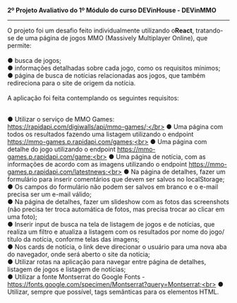 <strong>2º Projeto Avaliativo do 1º Módulo do curso DEVinHouse - DEVinMMO</strong>
<br><hr>
O projeto foi um desafio feito individualmente utilizando o<strong>React</strong>, tratando-se de uma página de jogos MMO (Massively Multiplayer Online), que permite:<br><br>
● busca de jogos;<br>
● informações detalhadas sobre cada jogo, como os requisitos mínimos;<br>
● página de busca de notícias relacionadas aos jogos, que também redireciona para o site de origem da notícia.<br><br>
A aplicação foi feita contemplando os seguintes requisitos:<br><br>

● Utilizar o serviço de MMO Games: https://rapidapi.com/digiwalls/api/mmo-games/;</br>
● Uma página com todos os resultados fazendo uma listagem utilizando o endpoint https://mmo-games.p.rapidapi.com/games;<br>
● Uma página com detalhe do jogo utilizando o endpoint https://mmo-games.p.rapidapi.com/game;<br>
● Uma página de notícia, com as informações de acordo com as imagens utilizando o endpoint https://mmo-games.p.rapidapi.com/latestnews;<br>
● Na página de detalhes, fazer um formulário para inserir comentários que devem ser salvos no localStorage;<br>
● Os campos do formulário não podem ser salvos em branco e o e-mail precisa ser um e-mail válido;<br>
● Na página de detalhes, fazer um slideshow com as fotos das screenshots (não precisa ter troca automática de fotos, mas precisa trocar ao clicar em uma foto);<br>
● Inserir input de busca na tela de listagem de jogos e de notícias, que realiza um filtro e atualiza a listagem com os resultados por nome do jogo/ título da notícia, conforme telas das imagens;<br>
● Nos cards de notícia, o link deve direcionar o usuário para uma nova aba do navegador, onde será aberto o site da notícia;<br>
● Utilizar rotas na aplicação para navegar entre página de detalhes, listagem de jogos e listagem de notícias;<br>
● Utilizar a fonte Montserrat do Google Fonts - https://fonts.google.com/specimen/Montserrat?query=Montserrat;<br>
● Utilizar, sempre que possível, tags semânticas para os elementos HTML.<br>

